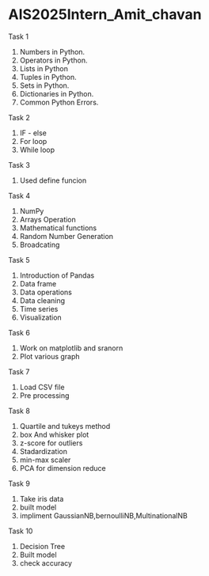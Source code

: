 # AIS2025Intern_Amit_chavan
Task 1
1. Numbers in Python.
2. Operators in Python.
3. Lists in Python
4. Tuples in Python.
5. Sets in Python.
6. Dictionaries in Python.
7. Common Python Errors.
        
Task 2 
1. IF - else 
2. For loop
3. While loop
  
Task 3 
1. Used define funcion

Task 4  
1. NumPy
2. Arrays Operation
3. Mathematical functions
4. Random Number Generation
5. Broadcating

 Task 5
 1. Introduction of Pandas
 2. Data frame
 3. Data operations
 4. Data cleaning
 5. Time series
 6. Visualization

Task 6 
1. Work on matplotlib and sranorn
2. Plot various graph

Task 7
1. Load CSV file
2. Pre processing

Task 8
1. Quartile and tukeys method
2. box And whisker plot
3. z-score for outliers 
4. Stadardization
5. min-max scaler
6. PCA for dimension reduce

 Task 9
 1. Take iris data
 2. built model
 3. impliment GaussianNB,bernoulliNB,MultinationalNB

  Task 10
  1. Decision Tree
  2. Built model
  3. check accuracy

   

